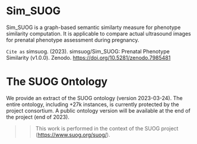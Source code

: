 # Sim_SUOG
Sim_SUOG is a graph-based semantic similarty measure for phenotype similarity computation. It is applicable to compare actual ultrasound images for prenatal phenotype assessment during pregnancy.

`Cite as`
simsuog. (2023). simsuog/Sim_SUOG: Prenatal Phenotype Similarity (v1.0.0). Zenodo. https://doi.org/10.5281/zenodo.7985481

# The SUOG Ontology
We provide an extract of the SUOG ontology (version 2023-03-24). The entire ontology, including +27k instances, is currently protected by the project consortium. A public ontology version will be available at the end of the project (end of 2023). 

>> This work is performed in the context of the SUOG project (https://www.suog.org/suog/).


